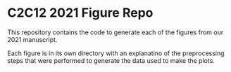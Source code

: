 # C2C12 2021 Figure Repo

This repository contains the code to generate each of the figures from our 2021 manuscript.

<!-- which can be found [here](). -->

Each figure is in its own directory with an explanatino of the preprocessing steps that were performed to generate the data used to make the plots. 

<!-- * [Figure 1]()
* [Figure 2]()
* [Figure 3]()
* [Figure 4]()
* [Supplemental Figure 1]()
* [Supplemental Figure 2]()
* [Supplemental Figure 3]()
* [Supplemental Figure 4]() -->